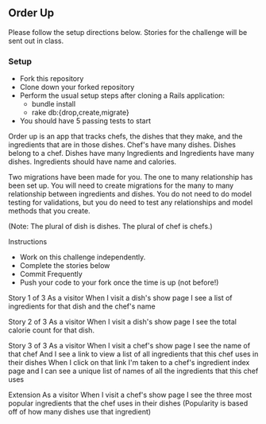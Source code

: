 ## Order Up
Please follow the setup directions below. Stories for the challenge will be sent out in class.

### Setup
- Fork this repository
- Clone down your forked repository
- Perform the usual setup steps after cloning a Rails application:
    - bundle install
    - rake db:{drop,create,migrate}
- You should have 5 passing tests to start

Order up is an app that tracks chefs, the dishes that they make, and the ingredients that are in those dishes. Chef's have many dishes. Dishes belong to a chef. Dishes have many Ingredients and Ingredients have many dishes. Ingredients should have name and calories.
 
Two migrations have been made for you. The one to many relationship has been set up. You will need to create migrations for the many to many relationship between ingredients and dishes. You do not need to do model testing for validations, but you do need to test any relationships and model methods that you create.
 
(Note: The plural of dish is dishes. The plural of chef is chefs.)
 
Instructions
* Work on this challenge independently.
* Complete the stories below
* Commit Frequently
* Push your code to your fork once the time is up (not before!)
 
Story 1 of 3
As a visitor
When I visit a dish's show page
I see a list of ingredients for that dish
and the chef's name
 
Story 2 of 3
As a visitor
When I visit a dish's show page
I see the total calorie count for that dish.
 
Story 3 of 3
As a visitor
When I visit a chef's show page
I see the name of that chef
And I see a link to view a list of all ingredients that this chef uses in their dishes
When I click on that link
I'm taken to a chef's ingredient index page
and I can see a unique list of names of all the ingredients that this chef uses
 
 
Extension
As a visitor
When I visit a chef's show page
I see the three most popular ingredients that the chef uses in their dishes
(Popularity is based off of how many dishes use that ingredient)

